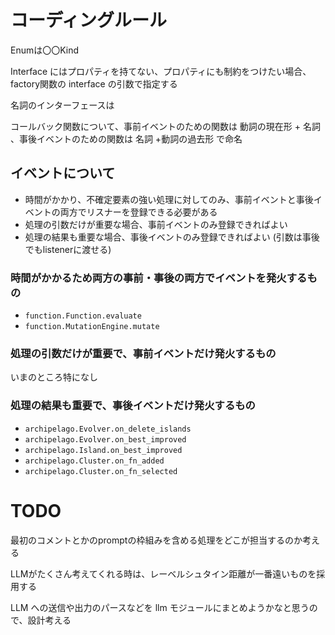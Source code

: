 # コーディングルール

Enumは〇〇Kind

Interface にはプロパティを持てない、プロパティにも制約をつけたい場合、factory関数の interface の引数で指定する

名詞のインターフェースは

コールバック関数について、事前イベントのための関数は 動詞の現在形 + 名詞 、事後イベントのための関数は 名詞 +動詞の過去形 で命名

## イベントについて
* 時間がかかり、不確定要素の強い処理に対してのみ、事前イベントと事後イベントの両方でリスナーを登録できる必要がある
* 処理の引数だけが重要な場合、事前イベントのみ登録できればよい
* 処理の結果も重要な場合、事後イベントのみ登録できればよい (引数は事後でもlistenerに渡せる)

### 時間がかかるため両方の事前・事後の両方でイベントを発火するもの
* `function.Function.evaluate`
* `function.MutationEngine.mutate`

### 処理の引数だけが重要で、事前イベントだけ発火するもの
いまのところ特になし

### 処理の結果も重要で、事後イベントだけ発火するもの
* `archipelago.Evolver.on_delete_islands`
* `archipelago.Evolver.on_best_improved`
* `archipelago.Island.on_best_improved`
* `archipelago.Cluster.on_fn_added`
* `archipelago.Cluster.on_fn_selected`

# TODO

最初のコメントとかのpromptの枠組みを含める処理をどこが担当するのか考える

LLMがたくさん考えてくれる時は、レーベルシュタイン距離が一番遠いものを採用する

LLM への送信や出力のパースなどを llm モジュールにまとめようかなと思うので、設計考える
